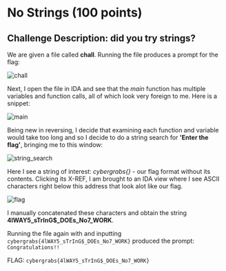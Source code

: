 # No Strings (100 points)

## Challenge Description: did you try strings?

We are given a file called **chall**. Running the file produces a prompt for the flag: 

![chall](https://user-images.githubusercontent.com/71312079/153361393-5cf32eb4-7af0-4a95-862d-b3f979f7f22b.png)

Next, I open the file in IDA and see that the *main* function has multiple variables and function calls, all of which look very foreign to me. Here is a snippet:

![main](https://user-images.githubusercontent.com/71312079/153361387-e6cea4dc-6815-4c51-8b9c-cac532072b26.png)

Being new in reversing, I decide that examining each function and variable would take too long and so I decide to do a string search for **'Enter the flag'**, bringing me to this window:

![string_search](https://user-images.githubusercontent.com/71312079/153361389-b49a8d02-2671-478b-ab8e-0fcac8b51209.png)

Here I see a string of interest: *cybergrabs{}* - our flag format without its contents. Clicking its X-REF, I am brought to an IDA view where I see ASCII characters right below this address that look alot like our flag.

![flag](https://user-images.githubusercontent.com/71312079/153361375-aa2db3b3-9dcd-470b-b9bd-72bbef31e41d.png)

I manually concatenated these characters and obtain the string **4lWAY5_sTrInG$_DOEs_No7_WORK**.

Running the file again with and inputting `cybergrabs{4lWAY5_sTrInG$_DOEs_No7_WORK}` produced the prompt: `Congratulations!!`

FLAG: `cybergrabs{4lWAY5_sTrInG$_DOEs_No7_WORK}`